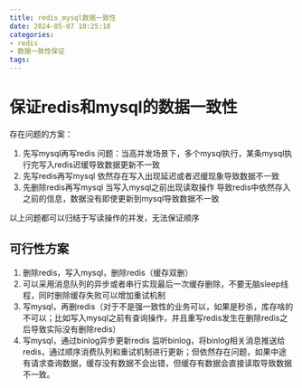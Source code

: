 ```yaml
---
title: redis_mysql数据一致性
date: 2024-05-07 10:25:18
categories:
- redis
- 数据一致性保证
tags:
---
```


# 保证redis和mysql的数据一致性

存在问题的方案：
1. 先写mysql再写redis
问题：当高并发场景下，多个mysql执行，某条mysql执行完写入redis迟缓导致数据更新不一致
2. 先写redis再写mysql
依然存在写入出现延迟或者迟缓现象导致数据不一致
3. 先删除redis再写mysql
当写入mysql之前出现读取操作 导致redis中依然存入之前的信息，数据没有即使更新到mysql导致数据不一致

以上问题都可以归结于写读操作的并发，无法保证顺序

## 可行性方案
1. 删除redis，写入mysql，删除redis（缓存双删）
2. 可以采用消息队列的异步或者串行实现最后一次缓存删除，不要无脑sleep线程，同时删除缓存失败可以增加重试机制
3. 写mysql，再删redis（对于不是强一致性的业务可以，如果是秒杀，库存啥的不可以；比如写入mysql之前有查询操作，并且重写redis发生在删除redis之后导致实际没有删除redis）
4. 写mysql，通过binlog异步更新redis
监听binlog，将binlog相关消息推送给redis，通过顺序消费队列和重试机制进行更新；但依然存在问题，如果中途有请求查询数据，缓存没有数据不会出错，但缓存有数据会直接读取导致数据不一致。
